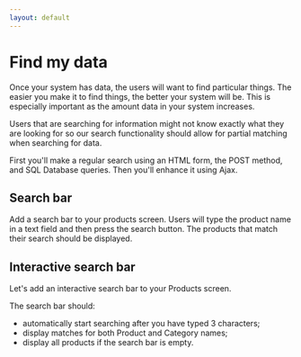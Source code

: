 ```yaml
---
layout: default
---
```


# Find my data

Once your system has data, the users will want to find particular things. The easier you make it to find things, the better your system will be. This is especially important as the amount data in your system increases.

Users that are searching for information might not know exactly what they are looking for so our search functionality should allow for partial matching when searching for data.

First you'll make a regular search using an HTML form, the POST method, and SQL Database queries. Then you'll enhance it using Ajax.

## Search bar

Add a search bar to your products screen. Users will type the product name in a text field and then press the search button. The products that match their search should be displayed.

## Interactive search bar

Let's add an interactive search bar to your Products screen.

The search bar should:

* automatically start searching after you have typed 3 characters;
* display matches for both Product and Category names;
* display all products if the search bar is empty.

